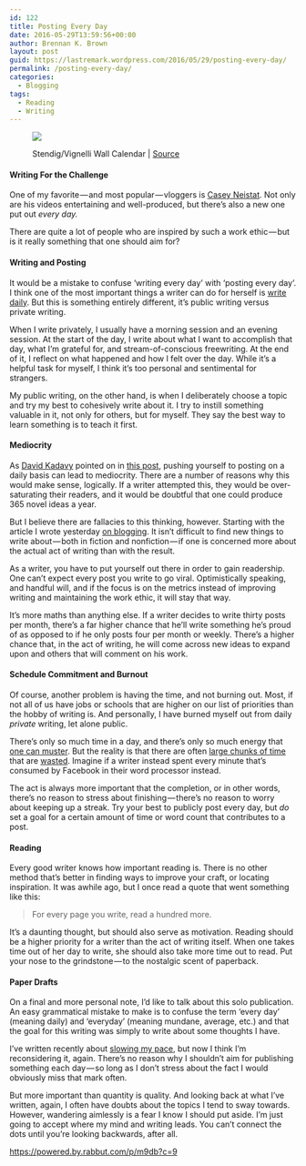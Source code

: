 ```yaml
---
id: 122
title: Posting Every Day
date: 2016-05-29T13:59:56+00:00
author: Brennan K. Brown
layout: post
guid: https://lastremark.wordpress.com/2016/05/29/posting-every-day/
permalink: /posting-every-day/
categories:
  - Blogging
tags:
  - Reading
  - Writing
---
```

<figure class="wp-caption"> 

<img data-width="1024" data-height="768" src="https://cdn-images-1.medium.com/max/2560/1*yoosKDRynWxHiHrB85mxtw.jpeg" /> <figcaption class="wp-caption-text">Stendig/Vignelli Wall Calendar | <a href="https://www.flickr.com/photos/abonamici/8314319704" target="_blank" rel="noopener noreferrer">Source</a></figcaption></figure> 

#### Writing For the Challenge

One of my favorite — and most popular — vloggers is <a href="https://www.youtube.com/user/caseyneistat" target="_blank" rel="noopener noreferrer">Casey Neistat</a>. Not only are his videos entertaining and well-produced, but there’s also a new one put out _every day._

There are quite a lot of people who are inspired by such a work ethic — but is it really something that one should aim for?

#### Writing and Posting

<span>It</span> would be a mistake to confuse ‘writing every day’ with ‘posting every day’. I think one of the most important things a writer can do for herself is <a href="https://medium.com/everyday-essays/16-rules-of-journaling-i-ve-learned-after-5-years-2b70dbac4328#.mau6vlhq5" target="_blank" rel="noopener noreferrer">write daily</a>. But this is something entirely different, it’s public writing versus private writing.

When I write privately, I usually have a morning session and an evening session. At the start of the day, I write about what I want to accomplish that day, what I’m grateful for, and stream-of-conscious freewriting. At the end of it, I reflect on what happened and how I felt over the day. While it’s a helpful task for myself, I think it’s too personal and sentimental for strangers.

My public writing, on the other hand, is when I deliberately choose a topic and try my best to cohesively write about it. I try to instill something valuable in it, not only for others, but for myself. They say the best way to learn something is to teach it first.

#### Mediocrity

<span>As</span> <a href="https://medium.com/u/5377a93ef640" target="_blank" rel="noopener noreferrer">David Kadavy</a> pointed on in <a href="https://medium.com/@kadavy/why-you-shouldnt-write-500-words-a-day-56c3d2b4e1f2#.v9dfz62k3" target="_blank" rel="noopener noreferrer">this post</a>, pushing yourself to posting on a daily basis can lead to mediocrity. There are a number of reasons why this would make sense, logically. If a writer attempted this, they would be over-saturating their readers, and it would be doubtful that one could produce 365 novel ideas a year.

But I believe there are fallacies to this thinking, however. Starting with the article I wrote yesterday <a href="https://medium.com/everyday-essays/how-to-blog-379fb5eee26f" target="_blank" rel="noopener noreferrer">on blogging</a>. It isn’t difficult to find new things to write about — both in fiction and nonfiction — if one is concerned more about the actual act of writing than with the result.

As a writer, you have to put yourself out there in order to gain readership. One can’t expect every post you write to go viral. Optimistically speaking, and handful will, and if the focus is on the metrics instead of improving writing and maintaining the work ethic, it will stay that way.

It’s more maths than anything else. If a writer decides to write thirty posts per month, there’s a far higher chance that he’ll write something he’s proud of as opposed to if he only posts four per month or weekly. There’s a higher chance that, in the act of writing, he will come across new ideas to expand upon and others that will comment on his work.

#### Schedule Commitment and Burnout

<span>Of</span> course, another problem is having the time, and not burning out. Most, if not all of us have jobs or schools that are higher on our list of priorities than the hobby of writing is. And personally, I have burned myself out from daily _private_ writing, let alone public.

There’s only so much time in a day, and there’s only so much energy that <a href="https://medium.com/everyday-essays/our-finite-everything-8ed4d9d70a2f#.ns8k65w1n" target="_blank" rel="noopener noreferrer">one can muster</a>. But the reality is that there are often <a href="https://medium.com/everyday-essays/usage-of-wiggle-room-91cbaf335ead" target="_blank" rel="noopener noreferrer">large chunks of time</a> that are <a href="https://medium.com/everyday-essays/actually-matters-7561d31c18d#.8w5mezkej" target="_blank" rel="noopener noreferrer">wasted</a>. Imagine if a writer instead spent every minute that’s consumed by Facebook in their word processor instead.

The act is always more important that the completion, or in other words, there’s no reason to stress about finishing — there’s no reason to worry about keeping up a streak. Try your best to publicly post every day, but _do_ set a goal for a certain amount of time or word count that contributes to a post.

#### Reading

<span>E</span>very good writer knows how important reading is. There is no other method that’s better in finding ways to improve your craft, or locating inspiration. It was awhile ago, but I once read a quote that went something like this:

> For every page you write, read a hundred more.

It’s a daunting thought, but should also serve as motivation. Reading should be a higher priority for a writer than the act of writing itself. When one takes time out of her day to write, she should also take more time out to read. Put your nose to the grindstone — to the nostalgic scent of paperback.

#### Paper Drafts

<span>On</span> a final and more personal note, I’d like to talk about this solo publication. An easy grammatical mistake to make is to confuse the term ‘every day’ (meaning daily) and ‘everyday’ (meaning mundane, average, etc.) and that the goal for this writing was simply to write about some thoughts I have.

I’ve written recently about <a href="https://medium.com/everyday-essays/unregrettable-eba4a149371e#.f5bw2uxu2" target="_blank" rel="noopener noreferrer">slowing my pace</a>, but now I think I’m reconsidering it, again. There’s no reason why I shouldn’t aim for publishing something each day — so long as I don’t stress about the fact I would obviously miss that mark often.

But more important than quantity is quality. And looking back at what I’ve written, again, I often have doubts about the topics I tend to sway towards. However, wandering aimlessly is a fear I know I should put aside. I’m just going to accept where my mind and writing leads. You can’t connect the dots until you’re looking backwards, after all.

<https://powered.by.rabbut.com/p/m9db?c=9>